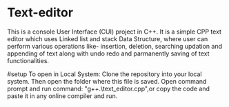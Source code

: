 # Text-editor
This is a console User Interface (CUI) project in C++. It is a simple CPP text editor which uses Linked list and stack Data Structure, where user can perform various operations like- insertion, deletion, searching updation and appending of text along with undo redo and parmanently saving of text functionalities.



#setup
To open in Local System: Clone the repository into your local system. Then open the folder where this file is saved. Open command prompt and run command: "g++.\text_editor.cpp",or copy the code and paste it in any online compiler and run.
